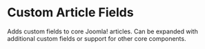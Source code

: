 # Custom Article Fields
Adds custom fields to core Joomla! articles. Can be expanded with additional custom fields or support for other core components.
